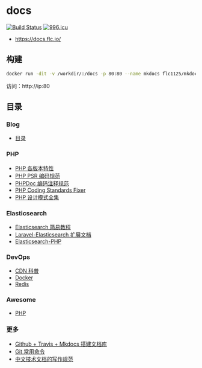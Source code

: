 # docs

[![Build Status](https://github.com/flc1125/docs/workflows/Deploy%20to%20UPYUN/badge.svg)](https://github.com/flc1125/docs/actions)
[![996.icu](https://img.shields.io/badge/link-996.icu-red.svg)](https://996.icu)

- https://docs.flc.io/

## 构建

```sh
docker run -dit -v /workdir/:/docs -p 80:80 --name mkdocs flc1125/mkdocs
```

访问：http://ip:80

## 目录

### Blog

- [目录](blog/index.md)

### PHP

- [PHP 各版本特性](php/features/7.2.x.md)
- [PHP PSR 编码规范](php/psr/index.md)
- [PHPDoc 编码注释规范](php/phpdoc/index.md)
- [PHP Coding Standards Fixer](php/php-cs-fixer/index.md)
- [PHP 设计模式全集](php/php-design-patterns/index.md)

### Elasticsearch

- [Elasticsearch 简易教程](elasticsearch/simple/introduction.md)
- [Laravel-Elasticsearch 扩展文档](elasticsearch/laravel-elasticsearch/introduction.md)
- [Elasticsearch-PHP](elasticsearch/elasticsearch-php/overview.md)

### DevOps

- [CDN 科普](devops/cdn/index.md)
- [Docker](devops/docker/index.md)
- [Redis](devops/redis/index.md)

### Awesome

- [PHP](awesome/php.md)

### 更多

- [Github + Travis + Mkdocs 搭建文档库](more/github-travis-mkdocs-document/index.md)
- [Git 常用命令](more/git/index.md)
- [中文技术文档的写作规范](more/document-style-guide/index.md)
